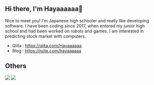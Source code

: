 ## Hi there, I'm Hayaaaaaa👋

Nice to meet you! I'm Japanese high schooler and really like developing software. I have been coding since 2017, when entered my junior high school and had been worked on robots and games. I am interested in predicting stock market with computers.

 - Qiita : https://qiita.com/Hayaaaaaa
 - Blog : https://note.com/hayaaaaaa

## Others

<a href="https://github.com/anuraghazra/github-readme-stats">
  <img align="left" src="https://github-readme-stats.vercel.app/api?username=hashin2425&hide_rank=true&count_private=true"/>
</a>
<a href="https://github.com/anuraghazra/github-readme-stats">
  <img align="left" src="https://github-readme-stats.vercel.app/api/top-langs/?username=hashin2425&layout=compact&count_private=true&langs_count=8"/>
</a>
